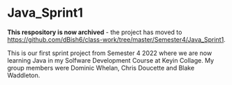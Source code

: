 # Java_Sprint1
__This respository is now archived__ - the project has moved to https://github.com/dBish6/class-work/tree/master/Semester4/Java_Sprint1.

This is our first sprint project from Semester 4 2022 where we are now learning Java in my Solfware Development Course at Keyin Collage. My group members were Dominic Whelan, Chris Doucette and Blake Waddleton.
